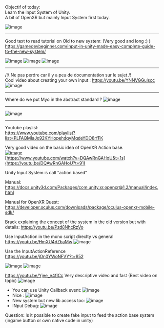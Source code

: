 Objectif of today:   
Learn the Input System of Unity.  
A bit of OpenXR but mainly Input System first today.  



![image](https://user-images.githubusercontent.com/20149493/174494314-ebbd1969-845d-4bb6-b625-6c0466241d67.png)



---------------------
Good text to read tutorial on Old to new system:
(Very good and long :) )
https://gamedevbeginner.com/input-in-unity-made-easy-complete-guide-to-the-new-system/

![image](https://user-images.githubusercontent.com/20149493/174500207-19ced43b-3b22-4bc4-8b99-561248077eee.png)
![image](https://user-images.githubusercontent.com/20149493/174500418-ba40af51-234f-4528-933c-93c2363b985c.png)
![image](https://user-images.githubusercontent.com/20149493/174500427-81ab3e14-2ee4-4e8a-bb34-d1721b611eba.png)



--------------------------

/!\ Ne pas perdre car il y a peu de documentation sur le sujet /!\
Cool video about creating your own input :
https://youtu.be/YNNVGGulscc
![image](https://user-images.githubusercontent.com/20149493/174499775-94fe66e6-9acd-4b78-af49-3ea9bc751603.png)


-----------------
Where do we put Myo in the abstract standard ?
![image](https://user-images.githubusercontent.com/20149493/174498661-bb25a8f9-cf9a-43b0-a13f-c26623d321ce.png)



--------------------------------

![image](https://user-images.githubusercontent.com/20149493/174492606-befadccc-73e9-42bf-81b0-cd0bfea9b9f1.png)





--------------------------------


Youtube playlist:  
https://www.youtube.com/playlist?list=PLFAQMlaJo92KYHopehdqyMqdeYDO8rfFK  


Very good video on the basic idea of OpenXR Action base.  
[![image](https://user-images.githubusercontent.com/20149493/174460347-5a3411d8-e347-4369-9279-26f7d1b95b40.png)](https://youtu.be/DQAwRnGAHoU?t=91)  
[https://www.youtube.com/watch?v=DQAwRnGAHoU&t=1s](https://youtu.be/DQAwRnGAHoU?t=91)  


Unity Input System is call "action based"


Manual:
https://docs.unity3d.com/Packages/com.unity.xr.openxr@1.2/manual/index.html

Manual for OpenXR Quest:
https://developer.oculus.com/downloads/package/oculus-openxr-mobile-sdk/


Brack explaining the concept of the system in the old version but with details:
https://youtu.be/Pzd8NhcRzVo


Use InputAction in the mono script direclty vs general
https://youtu.be/HmXU4dZbaMw
![image](https://user-images.githubusercontent.com/20149493/174461094-3b50230c-689e-44ba-aeb4-464850e224e2.png)

Use the InputActionReference  
https://youtu.be/jOn0YWoNFVY?t=952  
   
![image](https://user-images.githubusercontent.com/20149493/174461362-c2a4858e-f2cd-4420-b14d-bdc8489980e3.png)
![image](https://user-images.githubusercontent.com/20149493/174461387-401d1f1e-92f7-4a50-b7ed-2d0cceeb2dbe.png)


https://youtu.be/Yjee_e4fICc
Very descriptive video and fast
(Best video on topic)
![image](https://user-images.githubusercontent.com/20149493/174461459-75cf297a-3ae5-4ced-ad46-dfbe6bef7a98.png)
- You can use Unity Callback event: ![image](https://user-images.githubusercontent.com/20149493/174461507-d45cedb5-c0b4-438b-9184-468d027f8ed2.png)
- Nice : ![image](https://user-images.githubusercontent.com/20149493/174461531-64dae782-1734-4b84-940d-041bb75fa9c1.png)
- New system but new lib access too: ![image](https://user-images.githubusercontent.com/20149493/174462064-9b2b9ee1-58ee-4d67-a80f-be53e48fb71f.png)
- INput Debug: ![image](https://user-images.githubusercontent.com/20149493/174462141-ac8f0110-5365-4277-97ff-41ff1e631edd.png)



Question: Is it possible to create fake input to feed the action base system (ingame button or own native code in unity)
